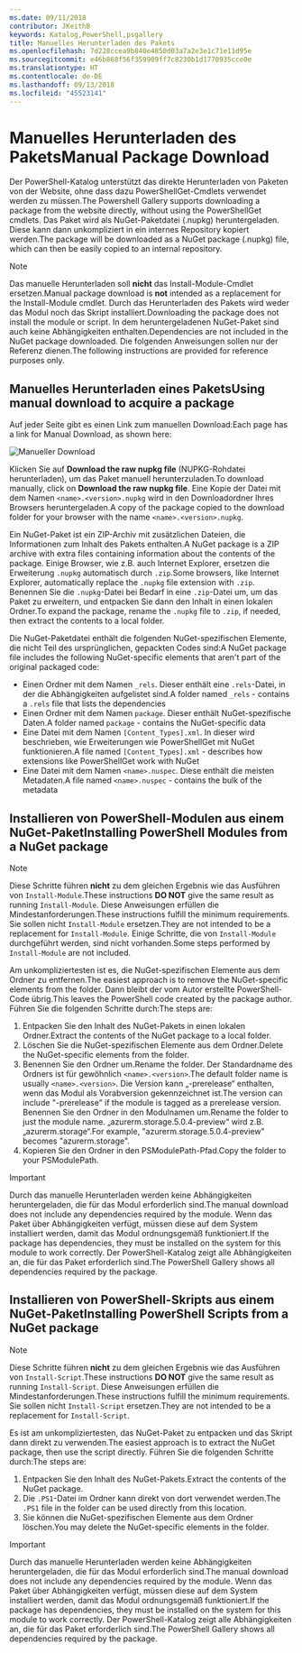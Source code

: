 ```yaml
---
ms.date: 09/11/2018
contributor: JKeithB
keywords: Katalog,PowerShell,psgallery
title: Manuelles Herunterladen des Pakets
ms.openlocfilehash: 7d228ccea9b840e4850d03a7a2e3e1c71e11d95e
ms.sourcegitcommit: e46b868f56f359909ff7c8230b1d1770935cce0e
ms.translationtype: HT
ms.contentlocale: de-DE
ms.lasthandoff: 09/13/2018
ms.locfileid: "45523141"
---
```

# <a name="manual-package-download"></a><span data-ttu-id="53b3f-103">Manuelles Herunterladen des Pakets</span><span class="sxs-lookup"><span data-stu-id="53b3f-103">Manual Package Download</span></span>

<span data-ttu-id="53b3f-104">Der PowerShell-Katalog unterstützt das direkte Herunterladen von Paketen von der Website, ohne dass dazu PowerShellGet-Cmdlets verwendet werden zu müssen.</span><span class="sxs-lookup"><span data-stu-id="53b3f-104">The Powershell Gallery supports downloading a package from the website directly, without using the PowerShellGet cmdlets.</span></span> <span data-ttu-id="53b3f-105">Das Paket wird als NuGet-Paketdatei (.nupkg) heruntergeladen. Diese kann dann unkompliziert in ein internes Repository kopiert werden.</span><span class="sxs-lookup"><span data-stu-id="53b3f-105">The package will be downloaded as a NuGet package (.nupkg) file, which can then be easily copied to an internal repository.</span></span>

> [!NOTE]
> <span data-ttu-id="53b3f-106">Das manuelle Herunterladen soll **nicht** das Install-Module-Cmdlet ersetzen.</span><span class="sxs-lookup"><span data-stu-id="53b3f-106">Manual package download is **not** intended as a replacement for the Install-Module cmdlet.</span></span>
> <span data-ttu-id="53b3f-107">Durch das Herunterladen des Pakets wird weder das Modul noch das Skript installiert.</span><span class="sxs-lookup"><span data-stu-id="53b3f-107">Downloading the package does not install the module or script.</span></span> <span data-ttu-id="53b3f-108">In dem heruntergeladenen NuGet-Paket sind auch keine Abhängigkeiten enthalten.</span><span class="sxs-lookup"><span data-stu-id="53b3f-108">Dependencies are not included in the NuGet package downloaded.</span></span> <span data-ttu-id="53b3f-109">Die folgenden Anweisungen sollen nur der Referenz dienen.</span><span class="sxs-lookup"><span data-stu-id="53b3f-109">The following instructions are provided for reference purposes only.</span></span>

## <a name="using-manual-download-to-acquire-a-package"></a><span data-ttu-id="53b3f-110">Manuelles Herunterladen eines Pakets</span><span class="sxs-lookup"><span data-stu-id="53b3f-110">Using manual download to acquire a package</span></span>

<span data-ttu-id="53b3f-111">Auf jeder Seite gibt es einen Link zum manuellen Download:</span><span class="sxs-lookup"><span data-stu-id="53b3f-111">Each page has a link for Manual Download, as shown here:</span></span>

![Manueller Download](../../Images/Manual_Item_Download.PNG)

<span data-ttu-id="53b3f-113">Klicken Sie auf **Download the raw nupkg file** (NUPKG-Rohdatei herunterladen), um das Paket manuell herunterzuladen.</span><span class="sxs-lookup"><span data-stu-id="53b3f-113">To download manually, click on **Download the raw nupkg file**.</span></span> <span data-ttu-id="53b3f-114">Eine Kopie der Datei mit dem Namen `<name>.<version>.nupkg` wird in den Downloadordner Ihres Browsers heruntergeladen.</span><span class="sxs-lookup"><span data-stu-id="53b3f-114">A copy of the package copied to the download folder for your browser with the name `<name>.<version>.nupkg`.</span></span>

<span data-ttu-id="53b3f-115">Ein NuGet-Paket ist ein ZIP-Archiv mit zusätzlichen Dateien, die Informationen zum Inhalt des Pakets enthalten.</span><span class="sxs-lookup"><span data-stu-id="53b3f-115">A NuGet package is a ZIP archive with extra files containing information about the contents of the package.</span></span> <span data-ttu-id="53b3f-116">Einige Browser, wie z.B. auch Internet Explorer, ersetzen die Erweiterung `.nupkg` automatisch durch `.zip`.</span><span class="sxs-lookup"><span data-stu-id="53b3f-116">Some browsers, like Internet Explorer, automatically replace the `.nupkg` file extension with `.zip`.</span></span> <span data-ttu-id="53b3f-117">Benennen Sie die `.nupkg`-Datei bei Bedarf in eine `.zip`-Datei um, um das Paket zu erweitern, und entpacken Sie dann den Inhalt in einen lokalen Ordner.</span><span class="sxs-lookup"><span data-stu-id="53b3f-117">To expand the package, rename the `.nupkg` file to `.zip`, if needed, then extract the contents to a local folder.</span></span>

<span data-ttu-id="53b3f-118">Die NuGet-Paketdatei enthält die folgenden NuGet-spezifischen Elemente, die nicht Teil des ursprünglichen, gepackten Codes sind:</span><span class="sxs-lookup"><span data-stu-id="53b3f-118">A NuGet package file includes the following NuGet-specific elements that aren't part of the original packaged code:</span></span>

- <span data-ttu-id="53b3f-119">Einen Ordner mit dem Namen `_rels`. Dieser enthält eine `.rels`-Datei, in der die Abhängigkeiten aufgelistet sind.</span><span class="sxs-lookup"><span data-stu-id="53b3f-119">A folder named `_rels` - contains a `.rels` file that lists the dependencies</span></span>
- <span data-ttu-id="53b3f-120">Einen Ordner mit dem Namen `package`. Dieser enthält NuGet-spezifische Daten.</span><span class="sxs-lookup"><span data-stu-id="53b3f-120">A folder named `package` - contains the NuGet-specific data</span></span>
- <span data-ttu-id="53b3f-121">Eine Datei mit dem Namen `[Content_Types].xml`. In dieser wird beschrieben, wie Erweiterungen wie PowerShellGet mit NuGet funktionieren.</span><span class="sxs-lookup"><span data-stu-id="53b3f-121">A file named `[Content_Types].xml` - describes how extensions like PowerShellGet work with NuGet</span></span>
- <span data-ttu-id="53b3f-122">Eine Datei mit dem Namen `<name>.nuspec`. Diese enthält die meisten Metadaten.</span><span class="sxs-lookup"><span data-stu-id="53b3f-122">A file named `<name>.nuspec` - contains the bulk of the metadata</span></span>

## <a name="installing-powershell-modules-from-a-nuget-package"></a><span data-ttu-id="53b3f-123">Installieren von PowerShell-Modulen aus einem NuGet-Paket</span><span class="sxs-lookup"><span data-stu-id="53b3f-123">Installing PowerShell Modules from a NuGet package</span></span>

> [!NOTE]
> <span data-ttu-id="53b3f-124">Diese Schritte führen **nicht** zu dem gleichen Ergebnis wie das Ausführen von `Install-Module`.</span><span class="sxs-lookup"><span data-stu-id="53b3f-124">These instructions **DO NOT** give the same result as running `Install-Module`.</span></span> <span data-ttu-id="53b3f-125">Diese Anweisungen erfüllen die Mindestanforderungen.</span><span class="sxs-lookup"><span data-stu-id="53b3f-125">These instructions fulfill the minimum requirements.</span></span> <span data-ttu-id="53b3f-126">Sie sollen nicht `Install-Module` ersetzen.</span><span class="sxs-lookup"><span data-stu-id="53b3f-126">They are not intended to be a replacement for `Install-Module`.</span></span> <span data-ttu-id="53b3f-127">Einige Schritte, die von `Install-Module` durchgeführt werden, sind nicht vorhanden.</span><span class="sxs-lookup"><span data-stu-id="53b3f-127">Some steps performed by `Install-Module` are not included.</span></span>

<span data-ttu-id="53b3f-128">Am unkompliziertesten ist es, die NuGet-spezifischen Elemente aus dem Ordner zu entfernen.</span><span class="sxs-lookup"><span data-stu-id="53b3f-128">The easiest approach is to remove the NuGet-specific elements from the folder.</span></span> <span data-ttu-id="53b3f-129">Dann bleibt der vom Autor erstellte PowerShell-Code übrig.</span><span class="sxs-lookup"><span data-stu-id="53b3f-129">This leaves the PowerShell code created by the package author.</span></span> <span data-ttu-id="53b3f-130">Führen Sie die folgenden Schritte durch:</span><span class="sxs-lookup"><span data-stu-id="53b3f-130">The steps are:</span></span>

1. <span data-ttu-id="53b3f-131">Entpacken Sie den Inhalt des NuGet-Pakets in einen lokalen Ordner.</span><span class="sxs-lookup"><span data-stu-id="53b3f-131">Extract the contents of the NuGet package to a local folder.</span></span>
2. <span data-ttu-id="53b3f-132">Löschen Sie die NuGet-spezifischen Elemente aus dem Ordner.</span><span class="sxs-lookup"><span data-stu-id="53b3f-132">Delete the NuGet-specific elements from the folder.</span></span>
3. <span data-ttu-id="53b3f-133">Benennen Sie den Ordner um.</span><span class="sxs-lookup"><span data-stu-id="53b3f-133">Rename the folder.</span></span> <span data-ttu-id="53b3f-134">Der Standardname des Ordners ist für gewöhnlich `<name>.<version>`.</span><span class="sxs-lookup"><span data-stu-id="53b3f-134">The default folder name is usually `<name>.<version>`.</span></span> <span data-ttu-id="53b3f-135">Die Version kann „-prerelease“ enthalten, wenn das Modul als Vorabversion gekennzeichnet ist.</span><span class="sxs-lookup"><span data-stu-id="53b3f-135">The version can include "-prerelease" if the module is tagged as a prerelease version.</span></span> <span data-ttu-id="53b3f-136">Benennen Sie den Ordner in den Modulnamen um.</span><span class="sxs-lookup"><span data-stu-id="53b3f-136">Rename the folder to just the module name.</span></span> <span data-ttu-id="53b3f-137">„azurerm.storage.5.0.4-preview“ wird z.B. „azurerm.storage“.</span><span class="sxs-lookup"><span data-stu-id="53b3f-137">For example, "azurerm.storage.5.0.4-preview" becomes "azurerm.storage".</span></span>
4. <span data-ttu-id="53b3f-138">Kopieren Sie den Ordner in den PSModulePath-Pfad.</span><span class="sxs-lookup"><span data-stu-id="53b3f-138">Copy the folder to your PSModulePath.</span></span>

> [!IMPORTANT]
> <span data-ttu-id="53b3f-139">Durch das manuelle Herunterladen werden keine Abhängigkeiten heruntergeladen, die für das Modul erforderlich sind.</span><span class="sxs-lookup"><span data-stu-id="53b3f-139">The manual download does not include any dependencies required by the module.</span></span> <span data-ttu-id="53b3f-140">Wenn das Paket über Abhängigkeiten verfügt, müssen diese auf dem System installiert werden, damit das Modul ordnungsgemäß funktioniert.</span><span class="sxs-lookup"><span data-stu-id="53b3f-140">If the package has dependencies, they must be installed on the system for this module to work correctly.</span></span> <span data-ttu-id="53b3f-141">Der PowerShell-Katalog zeigt alle Abhängigkeiten an, die für das Paket erforderlich sind.</span><span class="sxs-lookup"><span data-stu-id="53b3f-141">The PowerShell Gallery shows all dependencies required by the package.</span></span>

## <a name="installing-powershell-scripts-from-a-nuget-package"></a><span data-ttu-id="53b3f-142">Installieren von PowerShell-Skripts aus einem NuGet-Paket</span><span class="sxs-lookup"><span data-stu-id="53b3f-142">Installing PowerShell Scripts from a NuGet package</span></span>

> [!NOTE]
> <span data-ttu-id="53b3f-143">Diese Schritte führen **nicht** zu dem gleichen Ergebnis wie das Ausführen von `Install-Script`.</span><span class="sxs-lookup"><span data-stu-id="53b3f-143">These instructions **DO NOT** give the same result as running `Install-Script`.</span></span> <span data-ttu-id="53b3f-144">Diese Anweisungen erfüllen die Mindestanforderungen.</span><span class="sxs-lookup"><span data-stu-id="53b3f-144">These instructions fulfill the minimum requirements.</span></span> <span data-ttu-id="53b3f-145">Sie sollen nicht `Install-Script` ersetzen.</span><span class="sxs-lookup"><span data-stu-id="53b3f-145">They are not intended to be a replacement for `Install-Script`.</span></span>

<span data-ttu-id="53b3f-146">Es ist am unkompliziertesten, das NuGet-Paket zu entpacken und das Skript dann direkt zu verwenden.</span><span class="sxs-lookup"><span data-stu-id="53b3f-146">The easiest approach is to extract the NuGet package, then use the script directly.</span></span> <span data-ttu-id="53b3f-147">Führen Sie die folgenden Schritte durch:</span><span class="sxs-lookup"><span data-stu-id="53b3f-147">The steps are:</span></span>

1. <span data-ttu-id="53b3f-148">Entpacken Sie den Inhalt des NuGet-Pakets.</span><span class="sxs-lookup"><span data-stu-id="53b3f-148">Extract the contents of the NuGet package.</span></span>
2. <span data-ttu-id="53b3f-149">Die `.PS1`-Datei im Ordner kann direkt von dort verwendet werden.</span><span class="sxs-lookup"><span data-stu-id="53b3f-149">The `.PS1` file in the folder can be used directly from this location.</span></span>
3. <span data-ttu-id="53b3f-150">Sie können die NuGet-spezifischen Elemente aus dem Ordner löschen.</span><span class="sxs-lookup"><span data-stu-id="53b3f-150">You may delete the NuGet-specific elements in the folder.</span></span>

> [!IMPORTANT]
> <span data-ttu-id="53b3f-151">Durch das manuelle Herunterladen werden keine Abhängigkeiten heruntergeladen, die für das Modul erforderlich sind.</span><span class="sxs-lookup"><span data-stu-id="53b3f-151">The manual download does not include any dependencies required by the module.</span></span> <span data-ttu-id="53b3f-152">Wenn das Paket über Abhängigkeiten verfügt, müssen diese auf dem System installiert werden, damit das Modul ordnungsgemäß funktioniert.</span><span class="sxs-lookup"><span data-stu-id="53b3f-152">If the package has dependencies, they must be installed on the system for this module to work correctly.</span></span> <span data-ttu-id="53b3f-153">Der PowerShell-Katalog zeigt alle Abhängigkeiten an, die für das Paket erforderlich sind.</span><span class="sxs-lookup"><span data-stu-id="53b3f-153">The PowerShell Gallery shows all dependencies required by the package.</span></span>
